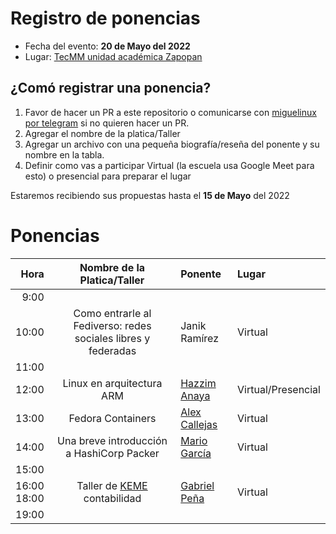 # Registro de ponencias

* Fecha del evento: **20 de Mayo del 2022**
* Lugar: [TecMM unidad académica Zapopan](https://goo.gl/maps/8fyaXKKnY9jaHaXB8)

## ¿Comó registrar una ponencia?

1. Favor de hacer un PR a este repositorio o comunicarse con
   [miguelinux por telegram](https://t.me/miguelinux) si no quieren
   hacer un PR.
2. Agregar el nombre de la platica/Taller 
3. Agregar un archivo con una pequeña biografía/reseña del ponente
   y su nombre en la tabla.
4. Definir como vas a participar Virtual (la escuela usa Google Meet para esto) 
   o presencial para preparar el lugar

Estaremos recibiendo sus propuestas hasta el **15 de Mayo** del 2022

# Ponencias

| Hora  | Nombre de la Platica/Taller | Ponente | Lugar |
| ---:  |           :---:             | :---    | :---  |
|  9:00 |  |  |  |
| 10:00 | Como entrarle al Fediverso: redes sociales libres y federadas | Janik Ramírez | Virtual |
| 11:00 |  |  |  |
| 12:00 | Linux en arquitectura ARM | [Hazzim Anaya](HazzimAnaya.md) | Virtual/Presencial |
| 13:00 | Fedora Containers | [Alex Callejas](alexcallejas.md) | Virtual |
| 14:00 | Una breve introducción a HashiCorp Packer | [Mario García](MarioGarcia.md) | Virtual |
| 15:00 |  |  |  |
| 16:00 <br> 18:00 | Taller de [KEME](https://keme.sourceforge.io/) contabilidad | [Gabriel Peña](gabrielpena.md)| Virtual |
| 19:00 |  |  |  |

